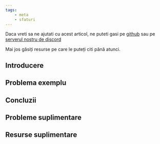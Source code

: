 ```yaml
---
tags:
    - meta
    - sfaturi
---
```


Daca vreti sa ne ajutati cu acest articol, ne puteti gasi pe
[github](https://github.com/roalgo-discord/arhiva-educationala) sau pe [serverul
nostru de discord](https://discord.gg/vdDRSmg3fC)

Mai jos găsiți resurse pe care le puteți citi până atunci.

## Introducere

## Problema exemplu

## Concluzii

## Probleme suplimentare

## Resurse suplimentare
